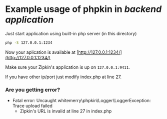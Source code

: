 # Example usage of phpkin in *backend application*
Just start application using built-in php server (in this directory)
``` bash
php -S 127.0.0.1:1234
```
Now your aplication is available at [http://127.0.0.1:1234/](http://127.0.0.1:1234/)

Make sure your Zipkin's application is up on `127.0.0.1:9411`.

If you have other ip/port just modify index.php at line 27.

### Are you getting error?
- Fatal error: Uncaught whitemerry\phpkin\Logger\LoggerException: Trace upload failed
   * Zipkin's URL is invalid at line 27 in index.php